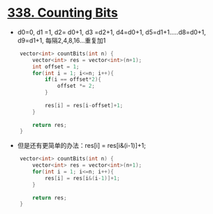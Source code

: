 # [338. Counting Bits](https://leetcode.com/problems/counting-bits/#/solutions)
* d0=0, d1 =1, d2= d0+1, d3 =d2+1, d4=d0+1, d5=d1+1.....d8=d0+1, d9=d1+1, 每隔2,4,8,16...重复加1
```C++
    vector<int> countBits(int n) {
        vector<int> res = vector<int>(n+1);
        int offset = 1;
        for(int i = 1; i<=n; i++){
            if(i == offset*2){
                offset *= 2;
            }
            
            res[i] = res[i-offset]+1;
        }
        
        return res;
    }
```

* 但是还有更简单的办法：res[i] = res[i&(i-1)]+1;

```C++
    vector<int> countBits(int n) {
        vector<int> res = vector<int>(n+1);
        for(int i = 1; i<=n; i++){
            res[i] = res[i&(i-1)]+1;
        }
        
        return res;
    }
```
